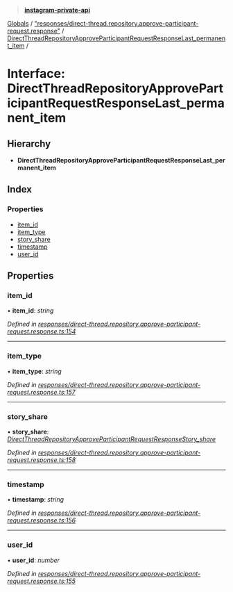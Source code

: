 > **[instagram-private-api](../README.md)**

[Globals](../README.md) / ["responses/direct-thread.repository.approve-participant-request.response"](../modules/_responses_direct_thread_repository_approve_participant_request_response_.md) / [DirectThreadRepositoryApproveParticipantRequestResponseLast_permanent_item](_responses_direct_thread_repository_approve_participant_request_response_.directthreadrepositoryapproveparticipantrequestresponselast_permanent_item.md) /

# Interface: DirectThreadRepositoryApproveParticipantRequestResponseLast_permanent_item

## Hierarchy

* **DirectThreadRepositoryApproveParticipantRequestResponseLast_permanent_item**

## Index

### Properties

* [item_id](_responses_direct_thread_repository_approve_participant_request_response_.directthreadrepositoryapproveparticipantrequestresponselast_permanent_item.md#item_id)
* [item_type](_responses_direct_thread_repository_approve_participant_request_response_.directthreadrepositoryapproveparticipantrequestresponselast_permanent_item.md#item_type)
* [story_share](_responses_direct_thread_repository_approve_participant_request_response_.directthreadrepositoryapproveparticipantrequestresponselast_permanent_item.md#story_share)
* [timestamp](_responses_direct_thread_repository_approve_participant_request_response_.directthreadrepositoryapproveparticipantrequestresponselast_permanent_item.md#timestamp)
* [user_id](_responses_direct_thread_repository_approve_participant_request_response_.directthreadrepositoryapproveparticipantrequestresponselast_permanent_item.md#user_id)

## Properties

###  item_id

• **item_id**: *string*

*Defined in [responses/direct-thread.repository.approve-participant-request.response.ts:154](https://github.com/dilame/instagram-private-api/blob/3e16058/src/responses/direct-thread.repository.approve-participant-request.response.ts#L154)*

___

###  item_type

• **item_type**: *string*

*Defined in [responses/direct-thread.repository.approve-participant-request.response.ts:157](https://github.com/dilame/instagram-private-api/blob/3e16058/src/responses/direct-thread.repository.approve-participant-request.response.ts#L157)*

___

###  story_share

• **story_share**: *[DirectThreadRepositoryApproveParticipantRequestResponseStory_share](_responses_direct_thread_repository_approve_participant_request_response_.directthreadrepositoryapproveparticipantrequestresponsestory_share.md)*

*Defined in [responses/direct-thread.repository.approve-participant-request.response.ts:158](https://github.com/dilame/instagram-private-api/blob/3e16058/src/responses/direct-thread.repository.approve-participant-request.response.ts#L158)*

___

###  timestamp

• **timestamp**: *string*

*Defined in [responses/direct-thread.repository.approve-participant-request.response.ts:156](https://github.com/dilame/instagram-private-api/blob/3e16058/src/responses/direct-thread.repository.approve-participant-request.response.ts#L156)*

___

###  user_id

• **user_id**: *number*

*Defined in [responses/direct-thread.repository.approve-participant-request.response.ts:155](https://github.com/dilame/instagram-private-api/blob/3e16058/src/responses/direct-thread.repository.approve-participant-request.response.ts#L155)*